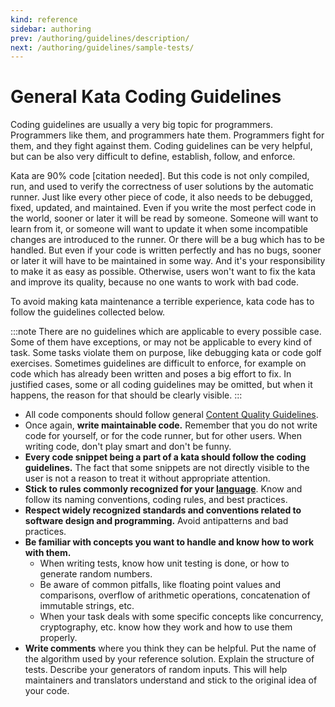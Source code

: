 ```yaml
---
kind: reference
sidebar: authoring
prev: /authoring/guidelines/description/
next: /authoring/guidelines/sample-tests/
---
```


# General Kata Coding Guidelines

Coding guidelines are usually a very big topic for programmers. Programmers like them, and programmers hate them. Programmers fight for them, and they fight against them. Coding guidelines can be very helpful, but can be also very difficult to define, establish, follow, and enforce.

Kata are 90% code [citation needed]. But this code is not only compiled, run, and used to verify the correctness of user solutions by the automatic runner. Just like every other piece of code, it also needs to be debugged, fixed, updated, and maintained. Even if you write the most perfect code in the world, sooner or later it will be read by someone. Someone will want to learn from it, or someone will want to update it when some incompatible changes are introduced to the runner. Or there will be a bug which has to be handled. But even if your code is written perfectly and has no bugs, sooner or later it will have to be maintained in some way. And it's your responsibility to make it as easy as possible. Otherwise, users won't want to fix the kata and improve its quality, because no one wants to work with bad code.

To avoid making kata maintenance a terrible experience, kata code has to follow the guidelines collected below.

:::note
There are no guidelines which are applicable to every possible case. Some of them have exceptions, or may not be applicable to every kind of task. Some tasks violate them on purpose, like debugging kata or code golf exercises. Sometimes guidelines are difficult to enforce, for example on code which has already been written and poses a big effort to fix. In justified cases, some or all coding guidelines may be omitted, but when it happens, the reason for that should be clearly visible.
:::

- All code components should follow general [Content Quality Guidelines](/authoring/guidelines/).
- Once again, **write maintainable code.** Remember that you do not write code for yourself, or for the code runner, but for other users. When writing code, don't play smart and don't be funny.
- **Every code snippet being a part of a kata should follow the coding guidelines.** The fact that some snippets are not directly visible to the user is not a reason to treat it without appropriate attention.
- **Stick to rules commonly recognized for your [language](/languages/)**. Know and follow its naming conventions, coding rules, and best practices.
- **Respect widely recognized standards and conventions related to software design and programming.** Avoid antipatterns and bad practices.
- **Be familiar with concepts you want to handle and know how to work with them.**
  - When writing tests, know how unit testing is done, or how to generate random numbers.
  - Be aware of common pitfalls, like floating point values and comparisons, overflow of arithmetic operations, concatenation of immutable strings, etc.
  - When your task deals with some specific concepts like concurrency, cryptography, etc. know how they work and how to use them properly.
- **Write comments** where you think they can be helpful. Put the name of the algorithm used by your reference solution. Explain the structure of tests. Describe your generators of random inputs. This will help maintainers and translators understand and stick to the original idea of your code.

